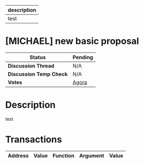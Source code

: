| description |
| ----------- |
| test        |

# [MICHAEL] new basic proposal


  | **Status**            | Pending                                                                                                                                      |
  | --------------------- | ------------------------------------------------------------------------------------------------------------------------------------------- |
  | **Discussion Thread** |  N/A                                                                                              |
  | **Discussion Temp Check** |  N/A                                                                                              |
  | **Votes**             | [Agora](https://agora.ensdao.org/proposals/352)                                                                                                                                     |
  

# Description 
 test

# Transactions 
 | Address | Value | Function | Argument | Value |
| ------- | ----- | -------- | -------- | ----- |







